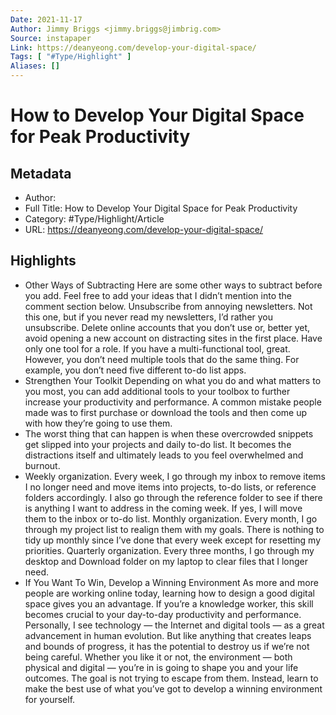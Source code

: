 ```yaml
---
Date: 2021-11-17
Author: Jimmy Briggs <jimmy.briggs@jimbrig.com>
Source: instapaper
Link: https://deanyeong.com/develop-your-digital-space/
Tags: [ "#Type/Highlight" ]
Aliases: []
---
```

# How to Develop Your Digital Space for Peak Productivity

## Metadata
- Author: 
- Full Title: How to Develop Your Digital Space for Peak Productivity
- Category: #Type/Highlight/Article
- URL: https://deanyeong.com/develop-your-digital-space/

## Highlights
- Other Ways of Subtracting
  Here are some other ways to subtract before you add. Feel free to add your ideas that I didn’t mention into the comment section below.
  Unsubscribe from annoying newsletters. Not this one, but if you never read my newsletters, I’d rather you unsubscribe.
  Delete online accounts that you don’t use or, better yet, avoid opening a new account on distracting sites in the first place.
  Have only one tool for a role. If you have a multi-functional tool, great. However, you don’t need multiple tools that do the same thing. For example, you don’t need five different to-do list apps.
- Strengthen Your Toolkit
  Depending on what you do and what matters to you most, you can add additional tools to your toolbox to further increase your productivity and performance.
  A common mistake people made was to first purchase or download the tools and then come up with how they’re going to use them.
- The worst thing that can happen is when these overcrowded snippets get slipped into your projects and daily to-do list. It becomes the distractions itself and ultimately leads to you feel overwhelmed and burnout.
- Weekly organization. Every week, I go through my inbox to remove items I no longer need and move items into projects, to-do lists, or reference folders accordingly. I also go through the reference folder to see if there is anything I want to address in the coming week. If yes, I will move them to the inbox or to-do list.
  Monthly organization. Every month, I go through my project list to realign them with my goals. There is nothing to tidy up monthly since I’ve done that every week except for resetting my priorities.
  Quarterly organization. Every three months, I go through my desktop and Download folder on my laptop to clear files that I longer need.
- If You Want To Win, Develop a Winning Environment
  As more and more people are working online today, learning how to design a good digital space gives you an advantage. If you’re a knowledge worker, this skill becomes crucial to your day-to-day productivity and performance.
  Personally, I see technology — the Internet and digital tools — as a great advancement in human evolution. But like anything that creates leaps and bounds of progress, it has the potential to destroy us if we’re not being careful.
  Whether you like it or not, the environment — both physical and digital — you’re in is going to shape you and your life outcomes. The goal is not trying to escape from them. Instead, learn to make the best use of what you’ve got to develop a winning environment for yourself.
